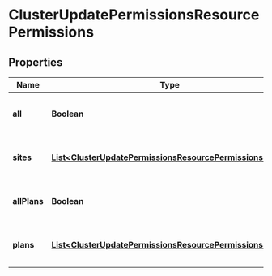 

# ClusterUpdatePermissionsResourcePermissions

## Properties

Name | Type | Description | Notes
------------ | ------------- | ------------- | -------------
**all** | **Boolean** | Pass true to allow access to all groups |  [optional]
**sites** | [**List&lt;ClusterUpdatePermissionsResourcePermissionsSites&gt;**](ClusterUpdatePermissionsResourcePermissionsSites.md) | Array of groups that are allowed access |  [optional]
**allPlans** | **Boolean** | Pass true to allow access to all plans |  [optional]
**plans** | [**List&lt;ClusterUpdatePermissionsResourcePermissionsSites&gt;**](ClusterUpdatePermissionsResourcePermissionsSites.md) | Array of plans that are allowed access |  [optional]



